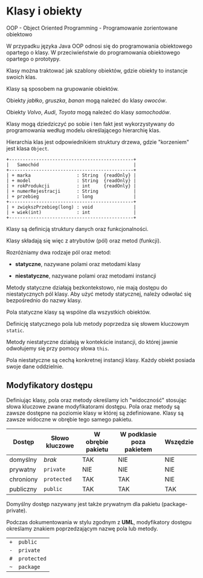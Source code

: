 Klasy i obiekty
===============

OOP - Object Oriented Programming - Programowanie zorientowane obiektowo

W przypadku języka Java OOP odnosi się do programowania obiektowego opartego o klasy.
W przeciwieństwie do programowania obiektowego opartego o prototypy.

Klasy można traktować jak szablony obiektów, gdzie obiekty to instancje swoich klas.

Klasy są sposobem na grupowanie obiektów.

Obiekty *jabłko*, *gruszka*, *banan* mogą należeć do klasy *owoców*.

Obiekty *Volvo*, *Audi*, *Toyota* mogą należeć do klasy *samochodów*.

Klasy mogą dziedziczyć po sobie i ten fakt jest wykorzystywany do programowania według modelu określającego hierarchię klas.

Hierarchia klas jest odpowiednikiem struktury drzewa, gdzie "korzeniem" jest klasa ``Object``.

```
+----------------------------------------------+
|   Samochód                                   |
+----------------------------------------------+
| + marka                 : String  {readOnly} |
| + model                 : String  {readOnly} |
| + rokProdukcji          : int     {readOnly} |
| + numerRejestracji      : String             |
| + przebieg              : long               |
+----------------------------------------------+
| + zwiększPrzebieg(long) : void               |
| + wiek(int)             : int                |
+----------------------------------------------+
```

Klasy są definicją struktury danych oraz funkcjonalności.

Klasy składają się więc z atrybutów (pól) oraz metod (funkcji).

Rozróżniamy dwa rodzaje pól oraz metod:

 - **statyczne**, nazywane polami oraz metodami klasy

 - **niestatyczne**, nazywane polami oraz metodami instancji

Metody statyczne działają bezkontekstowo, nie mają dostępu do niestatycznych pól klasy.
Aby użyć metody statycznej, należy odwołać się bezpośrednio do nazwy klasy.

Pola statyczne klasy są wspólne dla wszystkich obiektów.

Definicję statycznego pola lub metody poprzedza się słowem kluczowym ``static``.

Metody niestatyczne działają w kontekście instancji, do której jawnie odwołujemy się przy pomocy słowa ``this``.

Pola niestatyczne są cechą konkretnej instancji klasy. Każdy obiekt posiada swoje dane oddzielnie.

Modyfikatory dostępu
--------------------

Definiując klasy, pola oraz metody określamy ich "widoczność" stosując słowa kluczowe zwane modyfikatorami dostępu. Pola oraz metody są zawsze dostępne na poziomie klasy w której są zdefiniowane. Klasy są zawsze widoczne w obrębie tego samego pakietu.

| Dostęp | Słowo kluczowe | W obrębie pakietu | W podklasie poza pakietem | Wszędzie |
|-|-|-|-|-|
| domyślny | *brak* | TAK | NIE | NIE |   
| prywatny | ``private`` | NIE | NIE | NIE |   
| chroniony | ``protected`` | TAK | TAK | NIE |   
| publiczny | ``public`` | TAK | TAK | TAK |   

Domyślny dostęp nazywany jest także prywatnym dla pakietu (package-private).

Podczas dokumentowania w stylu zgodnym z **UML**, modyfikatory dostępu określamy znakiem poprzedzającym nazwę pola lub metody.

| | |
| - | - |
| ``+`` | ``public``    |
| ``-`` | ``private``   |
| ``#`` | ``protected`` |
| ``~`` | ``package``   |
